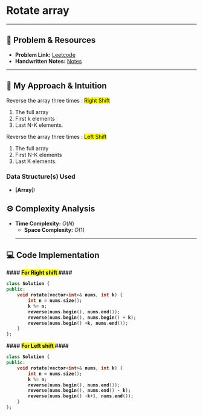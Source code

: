 # Rotate array 

---

## 🔗 Problem & Resources

* **Problem Link:** [Leetcode](https://leetcode.com/problems/rotate-array/)
* **Handwritten Notes:** [Notes](https://github.com/aryan-0102/CPP/blob/main/Arrays/Handwritten/LC_189.jpg)

---

## 🤔 My Approach & Intuition
Reverse the array three times : <mark>  Right Shift </mark>
1. The full array
2. First k elements
3. Last N-K elements.

Reverse the array three times : <mark>  Left Shift </mark>
1. The full array
2. First N-K elements
3. Last K elements.

### Data Structure(s) Used

* **[Array]:**



## ⚙️ Complexity Analysis

* **Time Complexity:** $O(N)$
    * **Space Complexity:** $O(1)$
    ---

## 💻 Code Implementation


<b> #### <mark> For Right shift </mark>  ####
``````cpp
class Solution {
public:
    void rotate(vector<int>& nums, int k) {
        int n = nums.size();
        k %= n;
        reverse(nums.begin(), nums.end());
        reverse(nums.begin(), nums.begin() + k);
        reverse(nums.begin() +k, nums.end());
    }
};
``````


<b> #### <mark> For Left shift </mark>  ####
``````cpp
class Solution {
public:
    void rotate(vector<int>& nums, int k) {
        int n = nums.size();
        k %= n;
        reverse(nums.begin(), nums.end());
        reverse(nums.begin(), nums.end() - k);
        reverse(nums.begin() -k+1, nums.end());
    }
};
``````


